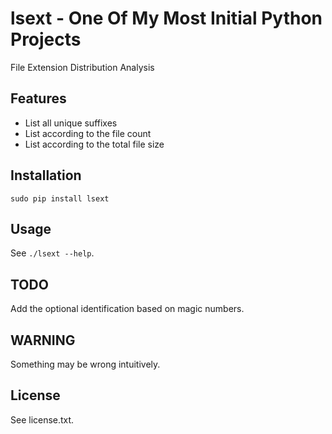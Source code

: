 # lsext - One Of My Most Initial Python Projects

File Extension Distribution Analysis

## Features

- List all unique suffixes
- List according to the file count
- List according to the total file size

## Installation

```
sudo pip install lsext
```

## Usage

See `./lsext --help`.

## TODO

Add the optional identification based on magic numbers.

## WARNING

Something may be wrong intuitively.

## License

See license.txt.
